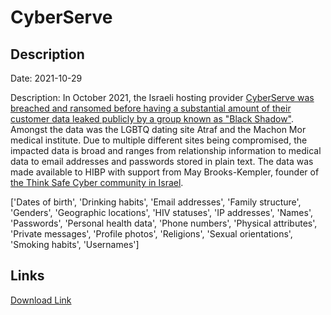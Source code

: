 # CyberServe

## Description

Date: 2021-10-29

Description:
In October 2021, the Israeli hosting provider <a href="https://www.timesofisrael.com/black-shadow-hackers-leak-medical-records-of-290000-israeli-patients/" target="_blank" rel="noopener">CyberServe was breached and ransomed before having a substantial amount of their customer data leaked publicly by a group known as &quot;Black Shadow&quot;</a>. Amongst the data was the LGBTQ dating site Atraf and the Machon Mor medical institute. Due to multiple different sites being compromised, the impacted data is broad and ranges from relationship information to medical data to email addresses and passwords stored in plain text. The data was made available to HIBP with support from May Brooks-Kempler, founder of <a href="https://www.facebook.com/groups/Think.Safe.Cyber/" target="_blank" rel="noopener">the Think Safe Cyber community in Israel</a>.


['Dates of birth', 'Drinking habits', 'Email addresses', 'Family structure', 'Genders', 'Geographic locations', 'HIV statuses', 'IP addresses', 'Names', 'Passwords', 'Personal health data', 'Phone numbers', 'Physical attributes', 'Private messages', 'Profile photos', 'Religions', 'Sexual orientations', 'Smoking habits', 'Usernames']

## Links

[Download Link](https://link-to.net/1229997/516.7836422006365/dynamic/?r=Y3liZXJzZXJ2ZS5jby5pbA==)